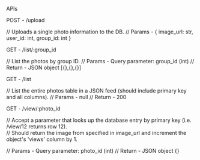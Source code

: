 APIs

POST - /upload

// Uploads a single photo information to the DB.
// Params - { image_url: str, user_id: int, group_id: int }

GET - /list/:group_id

// List the photos by group ID.
// Params - Query parameter: group_id (int)
// Return - JSON object [{},{},{}]

GET - /list

// List  the entire  photos  table in  a JSON  feed  (should include primary key and all columns).
// Params - null
// Return - 200

GET - /view/:photo_id

// Accept  a parameter that  looks up  the database  entry by  primary key (i.e. /view/12  returns row 12).  
// Should  return  the image from  specified in  image_url and increment the object's  'views'  column  by  1.

// Params - Query parameter: photo_id (int)
// Return - JSON object {}